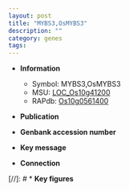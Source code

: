 ```yaml
---
layout: post
title: "MYBS3,OsMYBS3"
description: ""
category: genes
tags: 
---
```


* **Information**  
    + Symbol: MYBS3,OsMYBS3  
    + MSU: [LOC_Os10g41200](http://rice.uga.edu/cgi-bin/ORF_infopage.cgi?orf=LOC_Os10g41200)  
    + RAPdb: [Os10g0561400](http://rapdb.dna.affrc.go.jp/viewer/gbrowse_details/irgsp1?name=Os10g0561400)  

* **Publication**  

* **Genbank accession number**  

* **Key message**  

* **Connection**  

[//]: # * **Key figures**  


